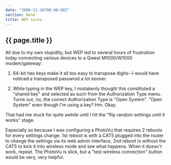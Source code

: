 ```yaml
---
date: "2008-11-26T00:00:00Z"
section: None
title: WEP sucks
---
```


<h2>{{ page.title }}</h2>

All due to my own stupidity, but WEP led to several hours of frustration today connecting various devices to a Qwest M1000/W1000 modem/gateway:

1. 64-bit hex keys make it all too easy to transpose digits--I would have noticed a transposed passwrod a lot sooner.

2. While typing in the WEP key, I mistakenly thought this constituted a "shared key" and selected as such from the Authorization Type menu. Turns out, no, the correct Authorization Type is "Open System". "Open System" even though I'm using a key? Hm. Okay.

That had me stuck for quite awhile until I hit the "flip random settings until it works" stage.

Especially so because I was configuring a PhotoVu that requires 2 reboots for every settings change. 1st reboot is with a CAT5 plugged into the router to change the settings via its web admin interface, 2nd reboot is without the CAT5 to kick it into wireless mode and see what happens. When it doesn't work, repeat. The PhotoVu is slick, but a "test wireless connection" button would be very, very helpful.

